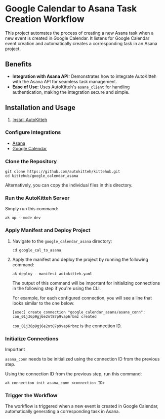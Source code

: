 # Google Calendar to Asana Task Creation Workflow

This project automates the process of creating a new Asana task when a new event is created in Google Calendar. It listens for Google Calendar event creation and automatically creates a corresponding task in an Asana project.

## Benefits

- **Integration with Asana API:** Demonstrates how to integrate AutoKitteh with the Asana API for seamless task management.
- **Ease of Use:** Uses AutoKitteh's `asana_client` for handling authentication, making the integration secure and simple.


## Installation and Usage

1. [Install AutoKitteh](https://docs.autokitteh.com/get_started/install)
   
### Configure Integrations

- [Asana](https://docs.autokitteh.com/integrations/asana/connection)
- [Google Calendar](https://docs.autokitteh.com/integrations/google/config)

### Clone the Repository

```shell
git clone https://github.com/autokitteh/kittehub.git
cd kittehub/google_calendar_asana
```

Alternatively, you can copy the individual files in this directory.

### Run the AutoKitteh Server

Simply run this command:

```shell
ak up --mode dev
```

### Apply Manifest and Deploy Project

1. Navigate to the `google_calendar_asana` directory:

    ```shell
    cd google_cal_to_asana
    ```

2. Apply the manifest and deploy the project by running the following command:

    ```shell
    ak deploy --manifest autokitteh.yaml
    ```
   
   The output of this command will be important for initializing connections in the following step if you're using the CLI.

   For example, for each configured connection, you will see a line that looks similar to the one below:

    ```shell
    [exec] create_connection "google_calendar_asana/asana_conn": con_01j36p9gj6e2nt87p9vap6rbmz created
    ```

   `con_01j36p9gj6e2nt87p9vap6rbmz` is the connection ID.

### Initialize Connections

> [!IMPORTANT] 
> `asana_conn` needs to be initialized using the connection ID from the previous step.

Using the connection ID from the previous step, run this command:

```shell
ak connection init asana_conn <connection ID>
```

### Trigger the Workflow

The workflow is triggered when a new event is created in Google Calendar, automatically generating a corresponding task in Asana.

